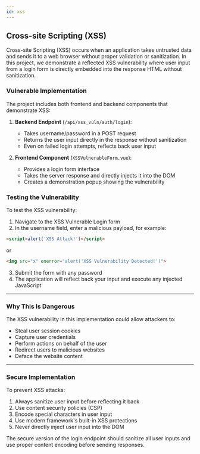 ```yaml
---
id: xss
---
```


## Cross-site Scripting (XSS)

Cross-site Scripting (XSS) occurs when an application takes untrusted data and sends it to a web browser without proper validation or sanitization. In this project, we demonstrate a reflected XSS vulnerability where user input from a login form is directly embedded into the response HTML without sanitization.

### Vulnerable Implementation

The project includes both frontend and backend components that demonstrate XSS:

1. **Backend Endpoint** (`/api/xss_vuln/auth/login`):
   - Takes username/password in a POST request
   - Returns the user input directly in the response without sanitization
   - Even on failed login attempts, reflects back user input

2. **Frontend Component** (`XSSVulnerableForm.vue`):
   - Provides a login form interface
   - Takes the server response and directly injects it into the DOM
   - Creates a demonstration popup showing the vulnerability


### Testing the Vulnerability

To test the XSS vulnerability:

1. Navigate to the XSS Vulnerable Login form
2. In the username field, enter a malicious payload, for example:
```html
<script>alert('XSS Attack!')</script>
```
or
```html
<img src="x" onerror="alert('XSS Vulnerability Detected!')">
```

3. Submit the form with any password
4. The application will reflect back your input and execute any injected JavaScript

---

### Why This Is Dangerous

The XSS vulnerability in this implementation could allow attackers to:
- Steal user session cookies
- Capture user credentials
- Perform actions on behalf of the user
- Redirect users to malicious websites
- Deface the website content

---

### Secure Implementation

To prevent XSS attacks:
1. Always sanitize user input before reflecting it back
2. Use content security policies (CSP)
3. Encode special characters in user input
4. Use modern framework's built-in XSS protections
5. Never directly inject user input into the DOM

The secure version of the login endpoint should sanitize all user inputs and use proper content encoding before sending responses.